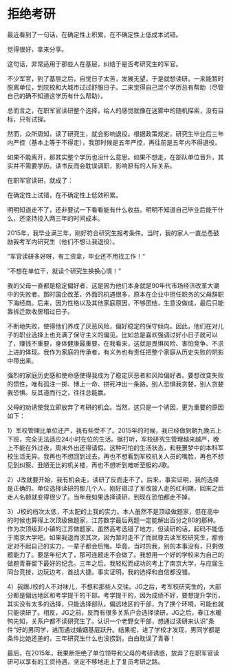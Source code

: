 # 拒绝考研

最近看到了一句话，在确定性上积累，在不确定性上低成本试错。

觉得很好，拿来分享。

这句话，非常适用于那些人在基层，纠结于是否考研究生的军官。

不少军官，到了基层之后，自觉日子太苦，发展无望，于是就想读研。一来能暂时脱离单位，到院校和大城市过过舒服日子。二来觉得自己混个学历总有帮助（尽管自己的确不知道这学历有什么帮助）。

总而言之，在职军官读研整个选择，给人的感觉就像在迷雾中的随机探索，没有目标，只有试探。

然而，众所周知，读了研究生，就会影响退役。根据政策规定，研究生毕业后三年内严控（基本上等于不得走），我那时候是五年严控，再往前是五年内不得退役。

如果不能离开，那其实整个学历也没什么意思。如果不想走，在部队单位晋升，其实并不需要学历。读书反而会耽误调职，影响原有的人际关系。

在职军官读研，就成了：

在确定性上试错，在不确定性上低效积累。

明明知道走不了，还非要试一下看看能有什么收益。明明不知道自己毕业后能干什么，还坚持投入两三年的时间成本。

2015年，我毕业满三年，刚好符合研究生报考条件。当时，我的家人一直怂恿鼓励我考军内研究生（他们不想让我退役）。

“军官读研多好呀，有工资拿，毕业还不用找工作！“

”不想在单位干，就读个研究生换换心情！“

我的父母一直都是稳定偏好者，这是因为他们本身就是90年代市场经济改革大潮中的失败者。那时国企改革，外面的机遇很多，原本在企业中担任职务的父母辞职下海经商。后来，因为性格以及其他家庭原因，不够团结，生意没做成，最后只能靠拆迁款收房租过日子。

不断地失败，使得他们养成了厌恶风险，偏好稳定的保守倾向。因此，他们在对儿子的职业选择上也充满了保守主义的偏见。比如总是喜欢强调过好小日子就可以了，赚钱不重要，身体健康最重要。在我看来，这就是畏惧风险、害怕竞争、不求上进的体现。我作为家庭的传承者，有义务也有责任把整个家庭从历史失败的阴影中带出来。

强烈的家庭历史感和使命感使得我成为了稳定厌恶者和风险偏好者。要想改变失败的惯性，唯有孤注一掷、博上一命、拼死冲出一条路。别人恐惧我贪婪，别人贪婪我恐惧。反其道而行之，往往总能赢。

父母的劝诱使我立即放弃了考研的机会。当然，这只是一个诱因，更为重要的原因如下：

1）军校管理比单位还严，我有些受不了。2015年的时候，我已经做到朝九晚五上下班，完全无法适应24小时在位的生活。据打听，军校研究生管理越来越严，晚上不能在外过夜，周末外出还得请假。这种可怕的生活状态，和我噩梦中的本科军校生活无异。我再也不想回到过去，再也不想看到军校机关人员的嘴脸，再也不想见到纠察、丑陋无比的机关楼，再也不想听到难听至极的J歌。

2）J改就要开始，我有机会走，读研了反而走不了。后来，事实证明，我的选择是正确的。单位选择读研的那几个人，刚好错过了军改放人走的红利期，回来之后走人名额就变得很少了。当年我如果选择读研，到现在恐怕都走不掉。

3）J校的档次太低，不太配的上我的实力。本人虽然不是顶级做题家，但在高中的时候也算得上次顶级做题家，江苏数学最后两题一定能解出百分之80的那种。作为次顶级非小镇的江苏做题家，虽然高考选错了地方，但读研的话，起码不能低于南京大学吧。如果我退而求其次，因为暂时走不了而屈尊去读军校研究生，那肯定对不起自己的实力，一辈子都会后悔。毕竟，当时的我，别的本事没有，只剩做题能力了。要是年纪大了，那可连题走不会做了。我想用一个好的学校来为自己的做题青春留下最好的纪念。三年之后，我轻松而成功的考上了南京大学，与应届生同台竞技，边玩边考，首战大捷。事实证明，我的选择和自信都没错。

4）我跟J校的人不对味儿，不想和那些人交往。JG之后，考军校研究生的，大部分都是偏远地区和考学提干的干部。考学提干的，因为成绩不好，要想提升学历，其实没有太多的选择，只能选择部队。偏远地区的干部，为了换个环境，可能也就只能读研了。相反，JG之前，反而有很多关系户会选择读研，JG之后，春江水暖鸭先知，关系户都不读研究生了。认识一个老野女干部，想通过读研来认识”条件“好的男同学，进而通过婚姻基层跃升。结果呢，进了学校才发现，男同学都是条件比她还差的，三年研究生什么也没捞到，白白耽误了青春！

最后，在2015年，我果断拒绝了单位领导和父母的考研诱惑，放弃了在职军官读研可以享有的工资待遇，坚定不移地走上了复员考研之路。